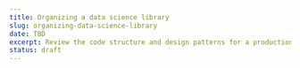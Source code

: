```yaml
---
title: Organizing a data science library
slug: organizing-data-science-library
date: TBD
excerpt: Review the code structure and design patterns for a production data science model.
status: draft
---
```

